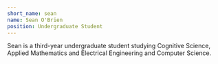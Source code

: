 ```yaml
---
short_name: sean
name: Sean O'Brien
position: Undergraduate Student
---
```


Sean is a third-year undergraduate student studying Cognitive Science, Applied
Mathematics and Electrical Engineering and Computer Science.
